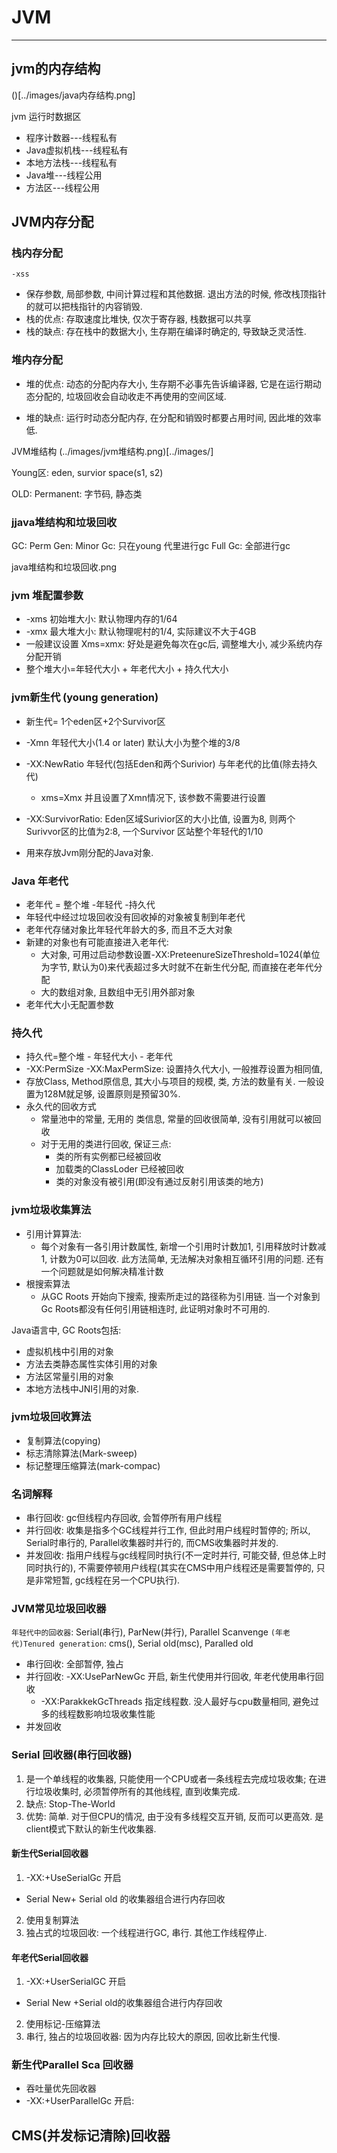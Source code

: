 # JVM
---

## jvm的内存结构
()[../images/java内存结构.png]

jvm 运行时数据区

* 程序计数器---线程私有
* Java虚拟机栈---线程私有
* 本地方法栈---线程私有
* Java堆---线程公用
* 方法区---线程公用

## JVM内存分配

### 栈内存分配 
`-xss`
* 保存参数, 局部参数, 中间计算过程和其他数据. 退出方法的时候, 修改栈顶指针的就可以把栈指针的内容销毁. 
* 栈的优点: 存取速度比堆快, 仅次于寄存器, 栈数据可以共享
* 栈的缺点: 存在栈中的数据大小, 生存期在编译时确定的, 导致缺乏灵活性.

### 堆内存分配

* 堆的优点: 动态的分配内存大小, 生存期不必事先告诉编译器, 它是在运行期动态分配的, 垃圾回收会自动收走不再使用的空间区域.

* 堆的缺点: 运行时动态分配内存, 在分配和销毁时都要占用时间, 因此堆的效率低.


JVM堆结构
(../images/jvm堆结构.png)[../images/]

Young区: eden, survior space(s1, s2)

OLD:
Permanent: 字节码, 静态类


### jjava堆结构和垃圾回收
GC:
Perm Gen:
Minor Gc: 只在young 代里进行gc
Full Gc: 全部进行gc


java堆结构和垃圾回收.png

### jvm 堆配置参数

* -xms 初始堆大小: 默认物理内存的1/64
* -xmx 最大堆大小: 默认物理呢村的1/4, 实际建议不大于4GB
* 一般建议设置 Xms=xmx: 好处是避免每次在gc后, 调整堆大小, 减少系统内存分配开销
* 整个堆大小=年轻代大小 + 年老代大小 + 持久代大小

### jvm新生代 (young generation)
* 新生代= 1个eden区+2个Survivor区
* -Xmn 年轻代大小(1.4 or later) 默认大小为整个堆的3/8
* -XX:NewRatio  年轻代(包括Eden和两个Surivior) 与年老代的比值(除去持久代)
  * xms=Xmx 并且设置了Xmn情况下, 该参数不需要进行设置

* -XX:SurvivorRatio: Eden区域Surivior区的大小比值, 设置为8, 则两个Surivvor区的比值为2:8, 一个Survivor 区站整个年轻代的1/10
* 用来存放Jvm刚分配的Java对象.


### Java 年老代
* 老年代 = 整个堆 -年轻代 -持久代
* 年轻代中经过垃圾回收没有回收掉的对象被复制到年老代
* 老年代存储对象比年轻代年龄大的多, 而且不乏大对象
* 新建的对象也有可能直接进入老年代:
  - 大对象, 可用过启动参数设置-XX:PreteenureSizeThreshold=1024(单位为字节, 默认为0)来代表超过多大时就不在新生代分配, 而直接在老年代分配
  - 大的数组对象, 且数组中无引用外部对象
* 老年代大小无配置参数

### 持久代
* 持久代=整个堆 - 年轻代大小 - 老年代
* -XX:PermSize -XX:MaxPermSize: 设置持久代大小, 一般推荐设置为相同值,
* 存放Class, Method原信息, 其大小与项目的规模, 类, 方法的数量有关. 一般设置为128M就足够, 设置原则是预留30%.
* 永久代的回收方式
  - 常量池中的常量, 无用的 类信息, 常量的回收很简单, 没有引用就可以被回收
  - 对于无用的类进行回收, 保证三点:
    * 类的所有实例都已经被回收
    * 加载类的ClassLoder 已经被回收
    * 类的对象没有被引用(即没有通过反射引用该类的地方)


### jvm垃圾收集算法

* 引用计算算法: 
  - 每个对象有一各引用计数属性, 新增一个引用时计数加1, 引用释放时计数减1, 计数为0可以回收. 此方法简单, 无法解决对象相互循环引用的问题.  还有一个问题就是如何解决精准计数
* 根搜索算法
  - 从GC Roots 开始向下搜索, 搜索所走过的路径称为引用链. 当一个对象到Gc Roots都没有任何引用链相连时, 此证明对象时不可用的.

Java语言中, GC Roots包括:
* 虚拟机栈中引用的对象
* 方法去类静态属性实体引用的对象
* 方法区常量引用的对象
* 本地方法栈中JNI引用的对象.


### jvm垃圾回收算法
* 复制算法(copying)
* 标志清除算法(Mark-sweep)
* 标记整理压缩算法(mark-compac)

### 名词解释
* 串行回收: gc但线程内存回收, 会暂停所有用户线程
* 并行回收: 收集是指多个GC线程并行工作, 但此时用户线程时暂停的; 所以, Serial时串行的, Parallel收集器时并行的, 而CMS收集器时并发的.
* 并发回收: 指用户线程与gc线程同时执行(不一定时并行, 可能交替, 但总体上时同时执行的), 不需要停顿用户线程(其实在CMS中用户线程还是需要暂停的, 只是非常短暂, gc线程在另一个CPU执行).

### JVM常见垃圾回收器
`年轻代中的回收器`: Serial(串行), ParNew(并行), Parallel Scanvenge
`(年老代)Tenured generation`: cms(), Serial old(msc), Paralled old

* 串行回收: 全部暂停, 独占
* 并行回收: -XX:UseParNewGc  开启, 新生代使用并行回收, 年老代使用串行回收
  * -XX:ParakkekGcThreads 指定线程数. 没人最好与cpu数量相同, 避免过多的线程数影响垃圾收集性能
* 并发回收

### Serial 回收器(串行回收器)
1. 是一个单线程的收集器, 只能使用一个CPU或者一条线程去完成垃圾收集; 在进行垃圾收集时, 必须暂停所有的其他线程, 直到收集完成.
2. 缺点: Stop-The-World
3. 优势: 简单. 对于但CPU的情况, 由于没有多线程交互开销, 反而可以更高效. 是client模式下默认的新生代收集器.

#### 新生代Serial回收器
1. -XX:+UseSerialGc 开启
  * Serial New+ Serial old 的收集器组合进行内存回收
2. 使用复制算法
3. 独占式的垃圾回收: 一个线程进行GC, 串行. 其他工作线程停止.

#### 年老代Serial回收器
1. -XX:+UserSerialGC 开启
  * Serial New +Serial old的收集器组合进行内存回收
2. 使用标记-压缩算法
3. 串行, 独占的垃圾回收器: 因为内存比较大的原因, 回收比新生代慢.

### 新生代Parallel Sca 回收器
* 吞吐量优先回收器
* -XX:+UserParallelGc 开启: 
 

## CMS(并发标记清除)回收器
